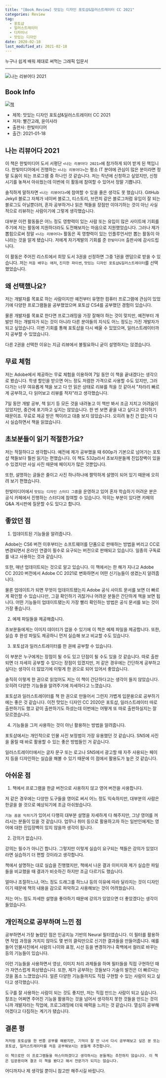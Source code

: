 ```yaml
---  
title: "[Book Review] 맛있는 디자인 포토샵&일러스트레이터 CC 2021"  
categories: Review  
tag:
  - 포토샵
  - 일러스트레이터
  - 디자이너
  - 맛있는 디자인
date: 2020-02-18
last_modified_at: 2021-02-18
---  
```


누구나 쉽게 배워 제대로 써먹는 그래픽 입문서

---

![나는 리뷰어다 2021](/assets/images/review/I-am-reviewer.jpg)

## Book Info

[![책](/assets/images/review/delicious-design-Ps-Ai.md.jpg)](http://www.kyobobook.co.kr/product/detailViewKor.laf?ejkGb=KOR&mallGb=KOR&barcode=9791162243848&orderClick=LEa&Kc=)

- 제목: 맛있는 디자인 포토샵&일러스트레이터 CC 2021
- 저자: 빨간고래, 윤이사라
- 출판사: 한빛미디어
- 출간: 2021-01-18

## 나는 리뷰어다 2021

이 책은 한빛미디어 도서 서평단 `<나는 리뷰어다 2021>`에 참가하게 되어 받게 된 책입니다. 한빛미디어에서 진행하는 `<나는 리뷰어다>`는 평소 IT 분야에 관심이 많은 분이라면 정말 도움이 되는 프로그램 중 하나인 것 같습니다. 저는 작년에 신청하고 싶었지만, 신청 시기를 놓쳐서 아쉬웠는데 이번에 이 활동에 참여할 수 있어서 정말 기쁩니다.

솔직하게 말하자면 `<나는 리뷰어다>`에 참여할 수 있을 줄은 생각도 못 했습니다. GitHub Jekyll 블로그 자체가 네이버 블로그, 티스토리, 브런치 같은 블로그처럼 유입이 잘 되는 블로그도 아닐뿐더러, 혼자 공부하거나 읽은 책들을 장점만 이야기하는 것이 아닌 사실적으로 리뷰하는 사람이기에 그렇게 생각했습니다.

대부분 이런 활동들은 어느 정도 영향력이 있는 사람 또는 유입이 많은 사이트에 기회를 주기에 저는 활동에 지원하더라도 도전해보자는 마음으로 지원했었습니다. 그러나 제가 뽑힘으로써 정말 `<나는 리뷰어다>` 활동은 꼭 영향력이 있는 인플루언서만 뽑는 활동이 아니라는 것을 알게 됐습니다. 저에게 자기계발의 기회를 준 `한빛미디어` 출판사에 감사드립니다.

이 활동은 주어진 리스트에서 희망 도서 3권을 선정하면 그중 1권을 랜덤으로 받을 수 있습니다. 저는 `처음 배우는 애저`, `진지한 파이썬`, `맛있는 디자인 포토샵&일러스트레이터`를 선택했었습니다.

## 왜 선택했나요?

저는 개발자를 목표로 하는 사람이지만 예전부터 유명한 컴퓨터 프로그램에 관심이 있었기에 다양한 프로그램들을 공부했었으며 포토샵 CS4를 공부했던 경험이 있습니다.

물론 개발자를 목표로 한다면 프로그래밍을 가장 잘해야 하는 것이 맞지만, 예전부터 개발만 하는 개발자가 되는 것이 아니라 다른 분야들의 지식도 어느 정도는 가진 개발자가 되고 싶었습니다. 이번 기회를 통해 포토샵을 다시 배울 수 있었으며, 일러스트레이터까지 공부할 수 있었습니다.

다른 2권을 선택한 이유는 지금 리뷰에서 불필요하니 굳이 설명하지는 않겠습니다.

## 무료 체험

저는 Adobe에서 제공하는 무료 체험을 이용하여 7일 동안 이 책을 끝내겠다는 생각으로 봤습니다. 학생 할인을 받으면 어느 정도 저렴한 가격으로 사용할 수도 있지만, 그러다가는 너무 여유롭게 책을 보고 다 안 읽은 상태로 리뷰를 적을 것 같아서 "차라리 빠르게 공부하고, 다 읽어보고 리뷰를 적자"라고 생각했습니다.

7일 동안 개발 공부, 책 읽기 등 모든 것을 내려놓고 이 책만 봐서 조금 지치고 어려움이 있었지만, 중간에 포기하고 싶지는 않았습니다. 한 번 보면 끝을 내고 싶다고 생각하기 때문이죠. 무료로 제공 받은 책이라고 대충 보지 않았습니다. 오히려 놓친 건 없는지 다시 실습하면서 책을 읽었습니다.


## 초보분들이 읽기 적절한가요?

저는 적절하다고 생각합니다. 예전에 제가 공부했을 때 600p가 기본으로 넘어가는 포토샵 책들보다 훨씬 읽기는 편했습니다. 이 책도 532p라서 초보자분들께 진입장벽이 있을 수 있겠지만 사실 사진 때문에 페이지가 많은 것뿐입니다.

또한, 설명하는 글들은 줄이고 사진 하나하나에 짤막하게 설명이 되어 있기 때문에 오히려 보기 편했습니다.

한빛미디어에서 `맛있는 디자인 스터디 그룹`을 운영하고 있어 혼자 학습하기 어려운 분은 공식 카페에서 진행하는 스터디에 참여할 수 있습니다. 막히는 부분이 있다면 카페의 Q&A 게시판에 질문할 수도 있다고 합니다.

## 좋았던 점

1. 업데이트된 기능들을 알려줍니다.

 Adobe는 CS6 버전 이후부터는 소프트웨어를 단품으로 판매하는 방법을 버리고 CC로 변경되면서 온라인 연결이 필수로 요구되는 버전으로 판매되고 있습니다. 일종의 구독료를 내고 사용하는 것과 같습니다.

 또한, 매년 업데이트되는 것으로 알고 있습니다. 이 책에서는 한 해가 지나고 Adobe CC 2020 버전에서 Adobe CC 2021로 변화하면서 어떤 신기능들이 생겼는지 알려줍니다.

 물론 업데이트가 되면 무엇이 업데이트됐는지 Adobe 공식 사이트 문서를 보면 더 빠르게 확인할 수 있습니다만, 그걸 확인하기 귀찮거나 어려운 분들은 간단하게 책을 보면 됩니다. 어떤 기능들이 업데이트됐는지 가장 빨리 확인하는 방법은 공식 문서를 보는 것이 가장 좋습니다.

2. 예제 파일들을 제공해줍니다.

 초보분들에게는 이미지 데이터가 없을 수 있기에 이 책은 예제 파일을 제공합니다. 또한, 실습 후 완성 파일도 제공하니 먼저 실습해 보고 비교할 수도 있습니다.

3. 포토샵과 일러스트레이터를 한 권에 공부할 수 있습니다.

 이 부분은 누구에게는 장점이 될 수도 있고 단점이 될 수도 있을 것 같습니다. 따로 출판되면 더 자세히 공부할 수 있다는 장점이 있겠지만, 저 같은 경우에는 간단하게 공부하고 싶다는 생각이 더 많았기에 이렇게 한 권으로 되어 있어서 좋았습니다.

 솔직히 이렇게 한 권으로 읽었어도 저는 이 책이 간단하다고는 생각이 들지 않았습니다. 오히려 다양한 기능들을 알려주기에 자세하다고 느꼈습니다.

 포토샵과 일러스트레이터를 책 한 권으로 만들어서 그런지 가볍게 입문용으로 공부하기에는 좋은 것 같습니다. 이전 맛있는 디자인 CC 2020은 포토샵, 일러스트레이터 따로 출판하기도 했고 같이 출판하기도 하셨는데 이번에는 어떻게 또 따로 출판하실지는 잘 모르겠습니다.

4. 기능들을 그저 사용하는 것이 아닌 활용하는 방법을 알려줍니다.

 포토샵에서는 개인적으로 인물 사진 보정법이 가장 유용했던 것 같습니다. SNS에 사진을 올릴 때 바로 활용할 수 있는 좋은 방법들인 거 같습니다.

 일러스트레이터에서는 글자 문구 또는 로고나 SNS에서 광고할 때 자주 사용되는 페이지 등을 디자인하는 실습을 해볼 수 있기 때문에 이 점에서 활용도가 높은 것 같습니다.

## 아쉬운 점

1. 책에서 프로그램을 한글 버전으로 사용하지 않고 영어 버전을 사용합니다.

 저 같은 경우에는 다양한 도구들을 영어로 써서 어느 정도 익숙하지만, 대부분의 사람은 한글을 쓸 것으로 예상되기에 조금 아쉬웠습니다.

 `기능 꼼꼼 익히기`가 있어서 다행히 대부분 설명을 자세하게 다 해주지만, 그냥 영어를 꺼리시는 분들이 있을 것 같습니다. 업무나 취미 등으로 활용하고자 하는 일반인에게는 영어에 대한 진입장벽이 있지 않을까 생각이 됩니다.

2. 강의가 없습니다.

 강의는 필수가 아니긴 합니다. 그렇지만 이렇게 실습이 요구되는 책들은 강의가 있었더라면 실습하기 더 편할 것이라고 생각합니다.

 책에서 설명하는 대로 실습을 진행했지만, 책에서 나온 결과 이미지와 제가 실습한 파일들을 비교했을 때 결과가 비슷하긴 하지만 조금 다르기도 했습니다.

 얼마나 조절하느냐, 어느 정도 드래그를 하느냐 등의 이유에 따라 달라지는 것이 디자인이기 때문에 책의 내용을 감으로 파악하고 사용해보는 것이 어려웠습니다.

 저는 어느 정도 자세한 설명을 좋아하기 때문에 강의가 있었으면 더 좋았겠다는 생각이 들었습니다.

## 개인적으로 공부하며 느낀 점

공부하면서 가장 놀랐던 점은 인공지능 기반의 Neural 필터였습니다. 이 필터를 활용하면 작업 과정을 거치지 않아도 몇 번의 클릭만으로 신기한 결과들을 만들어줍니다. 예를 들어 인물사진에서 사람의 나이와 표정, 시선 등을 변경하거나 흑백에서 컬러로 바꾸는 등의 기능들이 있습니다.

이런 기능들을 사용하면서 영상, 이미지 처리 과제들을 하며 필터들을 직접 구현하던 때가 자연스럽게 회상됐습니다. 또한, 제가 공부하는 것들보다 기술의 발전은 더 빠르다는 것을 몸소 느꼈었습니다. 얼른 다양한 기능들까지도 직접 구현할 수 있는 사람이 되고 싶다고 생각했습니다.

도구를 잘 사용하는 사람이 되는 것도 좋지만, 저는 직접 만드는 사람이 되고 싶습니다. 창조는 어쩌면 주어진 기능을 활용하는 것을 넘어서 생각하지 못한 것들을 만드는 것이니까 개발자라는 직업에, 프로그래밍에 더욱 매력을 느끼는 것 같습니다. 열심히 공부해야겠다고 다짐하는 계기가 됐습니다.

## 결론 평

`저처럼 포토샵을 한 번쯤 공부를 해봤지만, 기억이 잘 안 나서 다시 공부해보고 싶은 분 또는 포토샵, 일러스트레이터를 처음 공부해보시는 분들께 추천합니다.`

`이 책으로만 이 프로그램들을 마스터하겠다고 생각하시는 분들께는 추천하지 않습니다. 이 책은 입문용이며 결코 이 책을 봤다고 해서 전문가가 되지는 않습니다.`

어디까지나 제 생각일 뿐이니 참고만 해주시길 바랍니다.